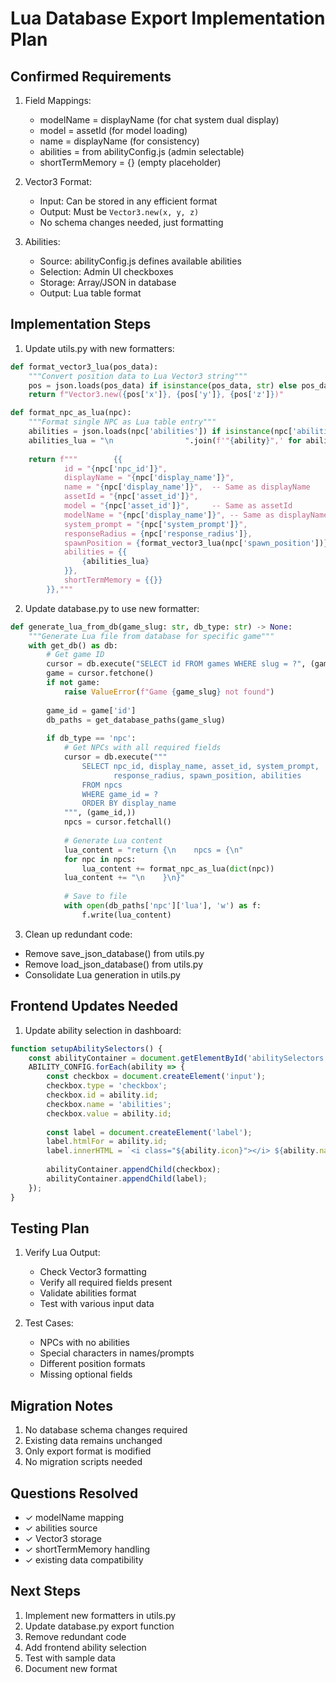 # Lua Database Export Implementation Plan

## Confirmed Requirements

1. Field Mappings:
   - modelName = displayName (for chat system dual display)
   - model = assetId (for model loading)
   - name = displayName (for consistency)
   - abilities = from abilityConfig.js (admin selectable)
   - shortTermMemory = {} (empty placeholder)

2. Vector3 Format:
   - Input: Can be stored in any efficient format
   - Output: Must be `Vector3.new(x, y, z)`
   - No schema changes needed, just formatting

3. Abilities:
   - Source: abilityConfig.js defines available abilities
   - Selection: Admin UI checkboxes
   - Storage: Array/JSON in database
   - Output: Lua table format

## Implementation Steps

1. Update utils.py with new formatters:

```python:api/app/utils.py
def format_vector3_lua(pos_data):
    """Convert position data to Lua Vector3 string"""
    pos = json.loads(pos_data) if isinstance(pos_data, str) else pos_data
    return f"Vector3.new({pos['x']}, {pos['y']}, {pos['z']})"

def format_npc_as_lua(npc):
    """Format single NPC as Lua table entry"""
    abilities = json.loads(npc['abilities']) if isinstance(npc['abilities'], str) else npc['abilities']
    abilities_lua = "\n                ".join(f'"{ability}",' for ability in abilities)
    
    return f"""        {{
            id = "{npc['npc_id']}",
            displayName = "{npc['display_name']}",
            name = "{npc['display_name']}",  -- Same as displayName
            assetId = "{npc['asset_id']}",
            model = "{npc['asset_id']}",     -- Same as assetId
            modelName = "{npc['display_name']}", -- Same as displayName
            system_prompt = "{npc['system_prompt']}", 
            responseRadius = {npc['response_radius']},
            spawnPosition = {format_vector3_lua(npc['spawn_position'])},
            abilities = {{
                {abilities_lua}
            }},
            shortTermMemory = {{}}
        }},"""
```

2. Update database.py to use new formatter:

```python:api/app/database.py
def generate_lua_from_db(game_slug: str, db_type: str) -> None:
    """Generate Lua file from database for specific game"""
    with get_db() as db:
        # Get game ID
        cursor = db.execute("SELECT id FROM games WHERE slug = ?", (game_slug,))
        game = cursor.fetchone()
        if not game:
            raise ValueError(f"Game {game_slug} not found")
        
        game_id = game['id']
        db_paths = get_database_paths(game_slug)
        
        if db_type == 'npc':
            # Get NPCs with all required fields
            cursor = db.execute("""
                SELECT npc_id, display_name, asset_id, system_prompt,
                       response_radius, spawn_position, abilities
                FROM npcs 
                WHERE game_id = ?
                ORDER BY display_name
            """, (game_id,))
            npcs = cursor.fetchall()
            
            # Generate Lua content
            lua_content = "return {\n    npcs = {\n"
            for npc in npcs:
                lua_content += format_npc_as_lua(dict(npc))
            lua_content += "\n    }\n}"
            
            # Save to file
            with open(db_paths['npc']['lua'], 'w') as f:
                f.write(lua_content)
```

3. Clean up redundant code:
- Remove save_json_database() from utils.py
- Remove load_json_database() from utils.py
- Consolidate Lua generation in utils.py

## Frontend Updates Needed

1. Update ability selection in dashboard:
```javascript:api/static/js/dashboard/npc.js
function setupAbilitySelectors() {
    const abilityContainer = document.getElementById('abilitySelectors');
    ABILITY_CONFIG.forEach(ability => {
        const checkbox = document.createElement('input');
        checkbox.type = 'checkbox';
        checkbox.id = ability.id;
        checkbox.name = 'abilities';
        checkbox.value = ability.id;
        
        const label = document.createElement('label');
        label.htmlFor = ability.id;
        label.innerHTML = `<i class="${ability.icon}"></i> ${ability.name}`;
        
        abilityContainer.appendChild(checkbox);
        abilityContainer.appendChild(label);
    });
}
```

## Testing Plan

1. Verify Lua Output:
   - Check Vector3 formatting
   - Verify all required fields present
   - Validate abilities format
   - Test with various input data

2. Test Cases:
   - NPCs with no abilities
   - Special characters in names/prompts
   - Different position formats
   - Missing optional fields

## Migration Notes

1. No database schema changes required
2. Existing data remains unchanged
3. Only export format is modified
4. No migration scripts needed

## Questions Resolved
- ✓ modelName mapping
- ✓ abilities source
- ✓ Vector3 storage
- ✓ shortTermMemory handling
- ✓ existing data compatibility

## Next Steps
1. Implement new formatters in utils.py
2. Update database.py export function
3. Remove redundant code
4. Add frontend ability selection
5. Test with sample data
6. Document new format 